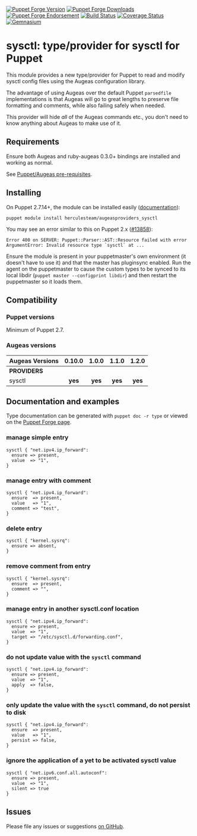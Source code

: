 [![Puppet Forge Version](http://img.shields.io/puppetforge/v/herculesteam/augeasproviders_sysctl.svg)](https://forge.puppetlabs.com/herculesteam/augeasproviders_sysctl)
[![Puppet Forge Downloads](http://img.shields.io/puppetforge/dt/herculesteam/augeasproviders_sysctl.svg)](https://forge.puppetlabs.com/herculesteam/augeasproviders_sysctl)
[![Puppet Forge Endorsement](https://img.shields.io/puppetforge/e/herculesteam/augeasproviders_sysctl.svg)](https://forge.puppetlabs.com/herculesteam/augeasproviders_sysctl)
[![Build Status](https://img.shields.io/travis/hercules-team/augeasproviders_sysctl/master.svg)](https://travis-ci.org/hercules-team/augeasproviders_sysctl)
[![Coverage Status](https://img.shields.io/coveralls/hercules-team/augeasproviders_sysctl.svg)](https://coveralls.io/r/hercules-team/augeasproviders_sysctl)
[![Gemnasium](https://img.shields.io/gemnasium/hercules-team/augeasproviders_sysctl.svg)](https://gemnasium.com/hercules-team/augeasproviders_sysctl)


# sysctl: type/provider for sysctl for Puppet

This module provides a new type/provider for Puppet to read and modify sysctl
config files using the Augeas configuration library.

The advantage of using Augeas over the default Puppet `parsedfile`
implementations is that Augeas will go to great lengths to preserve file
formatting and comments, while also failing safely when needed.

This provider will hide *all* of the Augeas commands etc., you don't need to
know anything about Augeas to make use of it.

## Requirements

Ensure both Augeas and ruby-augeas 0.3.0+ bindings are installed and working as
normal.

See [Puppet/Augeas pre-requisites](http://docs.puppetlabs.com/guides/augeas.html#pre-requisites).

## Installing

On Puppet 2.7.14+, the module can be installed easily ([documentation](http://docs.puppetlabs.com/puppet/latest/reference/modules_installing.html)):

    puppet module install herculesteam/augeasproviders_sysctl

You may see an error similar to this on Puppet 2.x ([#13858](http://projects.puppetlabs.com/issues/13858)):

    Error 400 on SERVER: Puppet::Parser::AST::Resource failed with error ArgumentError: Invalid resource type `sysctl` at ...

Ensure the module is present in your puppetmaster's own environment (it doesn't
have to use it) and that the master has pluginsync enabled.  Run the agent on
the puppetmaster to cause the custom types to be synced to its local libdir
(`puppet master --configprint libdir`) and then restart the puppetmaster so it
loads them.

## Compatibility

### Puppet versions

Minimum of Puppet 2.7.

### Augeas versions

Augeas Versions           | 0.10.0  | 1.0.0   | 1.1.0   | 1.2.0   |
:-------------------------|:-------:|:-------:|:-------:|:-------:|
**PROVIDERS**             |
sysctl                    | **yes** | **yes** | **yes** | **yes** |

## Documentation and examples

Type documentation can be generated with `puppet doc -r type` or viewed on the
[Puppet Forge page](http://forge.puppetlabs.com/herculesteam/augeasproviders_sysctl).


### manage simple entry

    sysctl { "net.ipv4.ip_forward":
      ensure => present,
      value  => "1",
    }

### manage entry with comment

    sysctl { "net.ipv4.ip_forward":
      ensure  => present,
      value   => "1",
      comment => "test",
    }

### delete entry

    sysctl { "kernel.sysrq":
      ensure => absent,
    }

### remove comment from entry

    sysctl { "kernel.sysrq":
      ensure  => present,
      comment => "",
    }

### manage entry in another sysctl.conf location

    sysctl { "net.ipv4.ip_forward":
      ensure => present,
      value  => "1",
      target => "/etc/sysctl.d/forwarding.conf",
    }

### do not update value with the `sysctl` command

    sysctl { "net.ipv4.ip_forward":
      ensure => present,
      value  => "1",
      apply  => false,
    }

### only update the value with the `sysctl` command, do not persist to disk

    sysctl { "net.ipv4.ip_forward":
      ensure  => present,
      value   => "1",
      persist => false,
    }

### ignore the application of a yet to be activated sysctl value

    sysctl { "net.ipv6.conf.all.autoconf":
      ensure => present,
      value  => "1",
      silent => true
    }

## Issues

Please file any issues or suggestions [on GitHub](https://github.com/hercules-team/augeasproviders_sysctl/issues).
